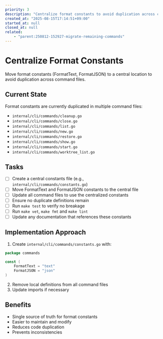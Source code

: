 ```yaml
---
priority: 3
description: "Centralize format constants to avoid duplication across commands"
created_at: "2025-08-15T17:14:51+09:00"
started_at: null
closed_at: null
related:
    - "parent:250812-152927-migrate-remaining-commands"
---
```


# Centralize Format Constants

Move format constants (FormatText, FormatJSON) to a central location to avoid duplication across command files.

## Current State

Format constants are currently duplicated in multiple command files:
- `internal/cli/commands/cleanup.go`
- `internal/cli/commands/close.go`
- `internal/cli/commands/list.go`
- `internal/cli/commands/new.go`
- `internal/cli/commands/restore.go`
- `internal/cli/commands/show.go`
- `internal/cli/commands/start.go`
- `internal/cli/commands/worktree_list.go`

## Tasks

- [ ] Create a central constants file (e.g., `internal/cli/commands/constants.go`)
- [ ] Move FormatText and FormatJSON constants to the central file
- [ ] Update all command files to use the centralized constants
- [ ] Ensure no duplicate definitions remain
- [ ] Run `make test` to verify no breakage
- [ ] Run `make vet`, `make fmt` and `make lint`
- [ ] Update any documentation that references these constants

## Implementation Approach

1. Create `internal/cli/commands/constants.go` with:
```go
package commands

const (
    FormatText = "text"
    FormatJSON = "json"
)
```

2. Remove local definitions from all command files
3. Update imports if necessary

## Benefits

- Single source of truth for format constants
- Easier to maintain and modify
- Reduces code duplication
- Prevents inconsistencies